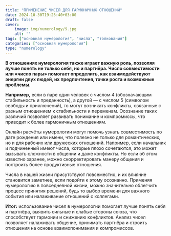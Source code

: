 ```yaml
---
title: "ПРИМЕНЕНИЕ ЧИСЕЛ ДЛЯ ГАРМОНИЧНЫХ ОТНОШЕНИЙ"
date: 2024-10-30T19:25:40+03:00
draft: false
cover:
    image: img/numerology/9.jpg
    alt: ''
tags: ["основная нумерология", "числа", "толкования"]
categories: ["основная нумерология"]
type: "numerology"
---
```


**В отношениях нумерология также играет важную роль, позволяя лучше понять не только себя, но и партнёра. Число совместимости или «число пары» помогает определить, как взаимодействуют энергии двух людей, их предпочтения, точки роста и возможные проблемы.**

**Например,** если в паре один человек с числом 4 (обозначающим стабильность и преданность), а другой — с числом 5 (символом свободы и приключений), то могут возникать конфликты, связанные с разным отношением к стабильности и переменам. Осознание таких различий позволяет развивать понимание и компромиссы, что приводит к более гармоничным отношениям.

Онлайн расчёты нумерологии могут помочь узнать совместимость по дате рождения или имени, что полезно не только для романтических, но и для рабочих или дружеских отношений. Например, если начальник и подчиненный имеют числа, которые плохо сочетаются, это может вызывать сложности в общении и даже конфликты. Но если об этом известно заранее, можно скорректировать манеру общения и построить более продуктивные отношения.

Числа в нашей жизни присутствуют повсеместно, и их влияние становится заметнее, если подойти к этому осознанно. Применяя нумерологию в повседневной жизни, можно значительно облегчить процесс принятия решений, будь то выбор времени для важного события или налаживание отношений с коллегами.

**Итог:** использование чисел в нумерологии помогает лучше понять себя и партнёра, выявить сильные и слабые стороны союза, что способствует гармонии и снижению конфликтов. Анализ чисел позволяет налаживать общение, принимать партнёра и строить отношения на основе взаимопонимания и компромиссов.
